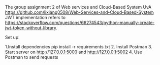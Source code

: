 The group assignment 2 of Web services and Cloud-Based System UvA https://github.com/lixiang0508/Web-Services-and-Cloud-Based-System
JWT implementation refers to https://stackoverflow.com/questions/68274543/python-manually-create-jwt-token-without-library.

Set up:

1.Install dependencies pip install -r requirements.txt
2. Install Postman
3. Start server on http://127.0.0.1:5000 and http://127.0.0.1:5002
4. Use Postman to send requests
